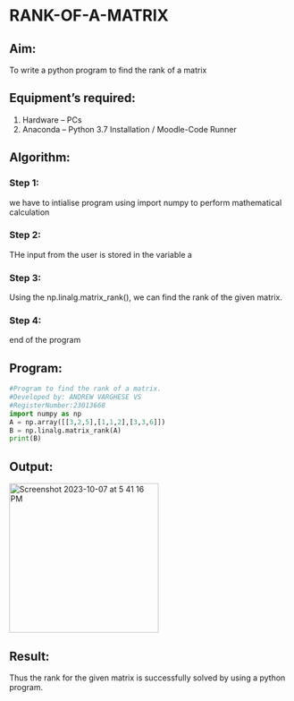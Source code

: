 # RANK-OF-A-MATRIX
## Aim:
To write a python program to find the rank of a matrix
## Equipment’s required:
1. 	Hardware – PCs
2. 	Anaconda – Python 3.7 Installation / Moodle-Code Runner
## Algorithm:
### Step 1: 
we have to intialise program using import numpy to perform mathematical calculation
### Step 2: 
THe input from the user is stored in the variable a
### Step 3: 
Using the np.linalg.matrix_rank(), we can find the rank of the given matrix.
### Step 4: 
end of the program
## Program:
```python
#Program to find the rank of a matrix.
#Developed by: ANDREW VARGHESE VS
#RegisterNumber:23013668
import numpy as np
A = np.array([[3,2,5],[1,1,2],[3,3,6]])
B = np.linalg.matrix_rank(A)
print(B)
```
## Output:
<img width="267" alt="Screenshot 2023-10-07 at 5 41 16 PM" src="https://github.com/Andrewvarghese653/RANK-OF-A-MATRIX/assets/145822115/7bdeb8b6-cd7e-4f9c-b028-3f3a02f1b424">

## Result:
Thus the rank for the given matrix is successfully solved by  using a python program.

